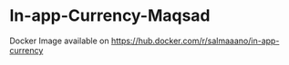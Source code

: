 ﻿# In-app-Currency-Maqsad

Docker Image available on https://hub.docker.com/r/salmaaano/in-app-currency

